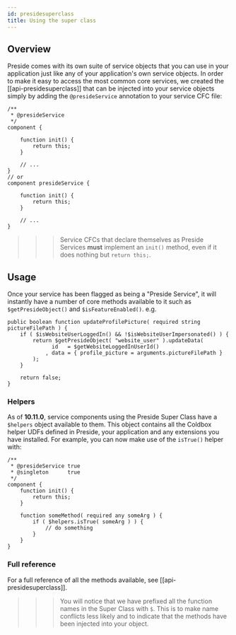 ```yaml
---
id: presidesuperclass
title: Using the super class
---
```


## Overview

Preside comes with its own suite of service objects that you can use in your application just like any of your application's own service objects. In order to make it easy to access the most common core services, we created the [[api-presidesuperclass]] that can be injected into your service objects simply by adding the `@presideService` annotation to your service CFC file:

```luceescript
/**
 * @presideService
 */
component {

    function init() {
        return this;
    }

    // ...
}
// or
component presideService {

    function init() {
        return this;
    }

    // ...
}
```

>>> Service CFCs that declare themselves as Preside Services **must** implement an `init()` method, even if it does nothing but `return this;`.

## Usage

Once your service has been flagged as being a "Preside Service", it will instantly have a number of core methods available to it such as `$getPresideObject()` and `$isFeatureEnabled()`. e.g.

```luceescript
public boolean function updateProfilePicture( required string pictureFilePath ) {
    if ( $isWebsiteUserLoggedIn() && !$isWebsiteUserImpersonated() ) {
        return $getPresideObject( "website_user" ).updateData(
              id   = $getWebsiteLoggedInUserId()
            , data = { profile_picture = arguments.pictureFilePath }
        );
    }

    return false;
}
```

### Helpers

As of **10.11.0**, service components using the Preside Super Class have a `$helpers` object available to them. This object contains all the Coldbox helper UDFs defined in Preside, your application and any extensions you have installed. For example, you can now make use of the `isTrue()` helper with:

```luceescript
/**
 * @presideService true
 * @singleton      true
 */
component {
    function init() {
        return this;
    }

    function someMethod( required any someArg ) {
        if ( $helpers.isTrue( someArg ) ) {
            // do something
        }
    }
}
```

### Full reference

For a full reference of all the methods available, see [[api-presidesuperclass]].

>>> You will notice that we have prefixed all the function names in the Super Class with `$`. This is to make name conflicts less likely and to indicate that the methods have been injected into your object.
